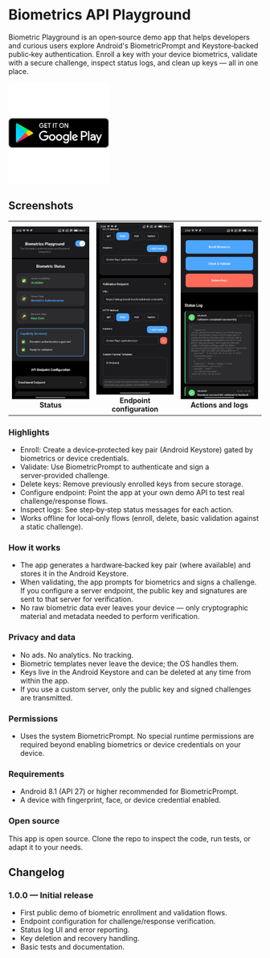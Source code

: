 # Biometrics API Playground

Biometric Playground is an open‑source demo app that helps developers and curious users explore Android's BiometricPrompt and Keystore‑backed public‑key authentication. Enroll a key with your device biometrics, validate with a secure challenge, inspect status logs, and clean up keys — all in one place.

<a href="https://play.google.com/store/apps/details?id=com.biometricplayground">
<img src="./images/google-play.svg" alt="Get it on Google Play" width="200">
</a>


## Screenshots

<table width="100%">
<tr>
<td width="33%" align="center">
<img src="./images/1-status.jpg" width="300"><br>
<strong>Status</strong>
</td>
<td width="33%" align="center">
<img src="./images/2-configuration.jpg" width="300"><br>
<strong>Endpoint configuration</strong>
</td>
<td width="33%" align="center">
<img src="./images/3-actions-logs.jpg" width="300"><br>
<strong>Actions and logs</strong>
</td>
</tr>
</table>

### Highlights

- Enroll: Create a device‑protected key pair (Android Keystore) gated by biometrics or device credentials.
- Validate: Use BiometricPrompt to authenticate and sign a server‑provided challenge.
- Delete keys: Remove previously enrolled keys from secure storage.
- Configure endpoint: Point the app at your own demo API to test real challenge/response flows.
- Inspect logs: See step‑by‑step status messages for each action.
- Works offline for local‑only flows (enroll, delete, basic validation against a static challenge).

### How it works

- The app generates a hardware‑backed key pair (where available) and stores it in the Android Keystore.
- When validating, the app prompts for biometrics and signs a challenge. If you configure a server endpoint, the public key and signatures are sent to that server for verification.
- No raw biometric data ever leaves your device — only cryptographic material and metadata needed to perform verification.

### Privacy and data

- No ads. No analytics. No tracking.
- Biometric templates never leave the device; the OS handles them.
- Keys live in the Android Keystore and can be deleted at any time from within the app.
- If you use a custom server, only the public key and signed challenges are transmitted.

### Permissions

- Uses the system BiometricPrompt. No special runtime permissions are required beyond enabling biometrics or device credentials on your device.

### Requirements

- Android 8.1 (API 27) or higher recommended for BiometricPrompt.
- A device with fingerprint, face, or device credential enabled.

### Open source

This app is open source. Clone the repo to inspect the code, run tests, or adapt it to your needs.

## Changelog

### 1.0.0 — Initial release

- First public demo of biometric enrollment and validation flows.
- Endpoint configuration for challenge/response verification.
- Status log UI and error reporting.
- Key deletion and recovery handling.
- Basic tests and documentation.
